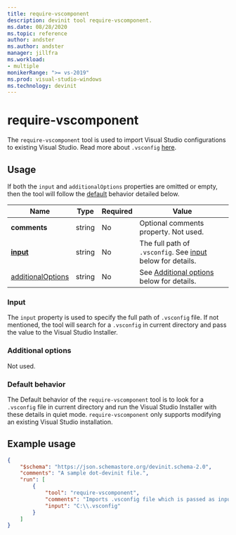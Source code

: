 ```yaml
---
title: require-vscomponent
description: devinit tool require-vscomponent.
ms.date: 08/28/2020
ms.topic: reference
author: andster
ms.author: andster
manager: jillfra
ms.workload:
- multiple
monikerRange: ">= vs-2019"
ms.prod: visual-studio-windows
ms.technology: devinit
---
```

# require-vscomponent

The `require-vscomponent` tool is used to import Visual Studio configurations to existing Visual Studio. Read more about `.vsconfig` [here](https://docs.microsoft.com/visualstudio/install/import-export-installation-configurations?view=vs-2019&preserve-view=true).

## Usage

If both the `input` and `additionalOptions` properties are omitted or empty, then the tool will follow the [default](#default-behavior) behavior detailed below.

| Name                                     | Type   | Required | Value                                                                |
|------------------------------------------|--------|----------|----------------------------------------------------------------------|
| **comments**                             | string | No       | Optional comments property. Not used.                                |
| [**input**](#input)                      | string | No       | The full path of `.vsconfig`. See [input](#input) below for details. |
| [additionalOptions](#additional-options) | string | No       | See [Additional options](#additional-options) below for details.     |

### Input

The `input` property is used to specify the full path of `.vsconfig` file. If not mentioned, the tool will search for a `.vsconfig` in current directory and pass the value to the Visual Studio Installer.

### Additional options

Not used.

### Default behavior

The Default behavior of the `require-vscomponent` tool is to look for a `.vsconfig` file in current directory and run the Visual Studio Installer with these details in quiet mode. `require-vscomponent` only supports modifying an existing Visual Studio installation.

## Example usage

```json
{
    "$schema": "https://json.schemastore.org/devinit.schema-2.0",
    "comments": "A sample dot-devinit file.",
    "run": [
        {
            "tool": "require-vscomponent",
            "comments": "Imports .vsconfig file which is passed as input to Visual Studio.",
            "input": "C:\\.vsconfig"
        }
    ]
}
```
